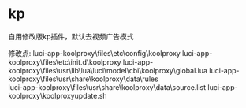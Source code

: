 # kp
自用修改版kp插件，默认去视频广告模式

修改点:
luci-app-koolproxy\files\etc\config\koolproxy
luci-app-koolproxy\files\etc\init.d\koolproxy
luci-app-koolproxy\files\usr\lib\lua\luci\model\cbi\koolproxy\global.lua
luci-app-koolproxy\files\usr\share\koolproxy\data\rules\
luci-app-koolproxy\files\usr\share\koolproxy\data\source.list
luci-app-koolproxy\koolproxyupdate.sh
